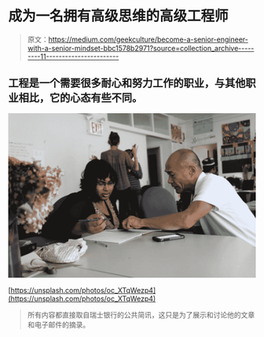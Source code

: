 # 成为一名拥有高级思维的高级工程师

> 原文：<https://medium.com/geekculture/become-a-senior-engineer-with-a-senior-mindset-bbc1578b2971?source=collection_archive---------11----------------------->

## 工程是一个需要很多耐心和努力工作的职业，与其他职业相比，它的心态有些不同。

![](img/aad5a21bfae72cc2850385dbf2130486.png)

[https://unsplash.com/photos/oc_XTqWezp4](https://unsplash.com/photos/oc_XTqWezp4)

> 所有内容都直接取自瑞士银行的公共简讯，这只是为了展示和讨论他的文章和电子邮件的摘录。